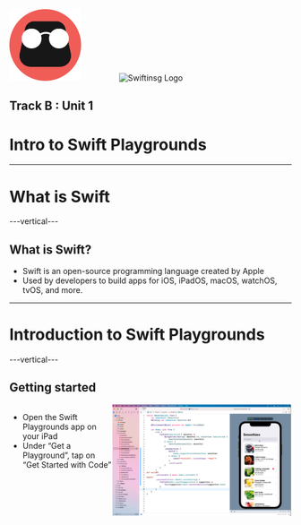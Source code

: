 <div style="text-align: left">
    <img src="/assets/tinkercademy.png" alt="Tinkercademy Logo" height="128px">
    <img src="https://raw.githubusercontent.com/swiftinsg/branding/main/logos/icons/png/coloured%20-%20dark%20background.png" alt="Swiftinsg Logo" height="128px" style="margin-left: 64px;">
</div>

## Track B : Unit 1

# Intro to Swift Playgrounds

---

# What is Swift

---vertical---

## What is Swift?

- Swift is an open-source programming language created by Apple
- Used by developers to build apps for iOS, iPadOS, macOS, watchOS, tvOS, and more.

---

# Introduction to Swift Playgrounds

---vertical---

## Getting started

<div style="display: flex;">
    <ul>
        <li>Open the Swift Playgrounds app on your iPad</li>
        <li>Under “Get a Playground”, tap on “Get Started with Code”</li>
    </ul>
    <div style="display: flex;">
        <img src="./assets/intro-to-swift.png">
    </div>
</div>
